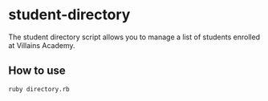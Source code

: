 # student-directory

The student directory script allows you to manage a list of students enrolled at Villains Academy.

## How to use ##

```shell
ruby directory.rb
```
